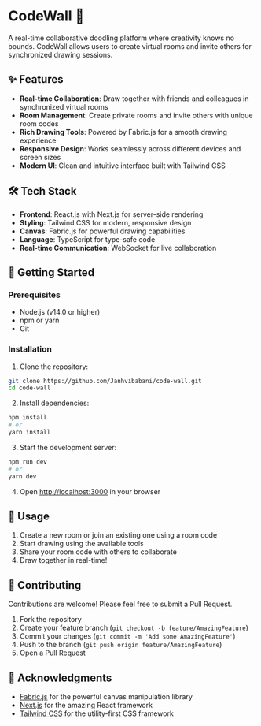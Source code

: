 # CodeWall 🎨

A real-time collaborative doodling platform where creativity knows no bounds. CodeWall allows users to create virtual rooms and invite others for synchronized drawing sessions.

## ✨ Features

- **Real-time Collaboration**: Draw together with friends and colleagues in synchronized virtual rooms
- **Room Management**: Create private rooms and invite others with unique room codes
- **Rich Drawing Tools**: Powered by Fabric.js for a smooth drawing experience
- **Responsive Design**: Works seamlessly across different devices and screen sizes
- **Modern UI**: Clean and intuitive interface built with Tailwind CSS

## 🛠️ Tech Stack

- **Frontend**: React.js with Next.js for server-side rendering
- **Styling**: Tailwind CSS for modern, responsive design
- **Canvas**: Fabric.js for powerful drawing capabilities
- **Language**: TypeScript for type-safe code
- **Real-time Communication**: WebSocket for live collaboration

## 🚀 Getting Started

### Prerequisites

- Node.js (v14.0 or higher)
- npm or yarn
- Git

### Installation

1. Clone the repository:
```bash
git clone https://github.com/Janhvibabani/code-wall.git
cd code-wall
```

2. Install dependencies:
```bash
npm install
# or
yarn install
```

3. Start the development server:
```bash
npm run dev
# or
yarn dev
```

4. Open [http://localhost:3000](http://localhost:3000) in your browser

## 🎯 Usage

1. Create a new room or join an existing one using a room code
2. Start drawing using the available tools
3. Share your room code with others to collaborate
4. Draw together in real-time!

## 🤝 Contributing

Contributions are welcome! Please feel free to submit a Pull Request.

1. Fork the repository
2. Create your feature branch (`git checkout -b feature/AmazingFeature`)
3. Commit your changes (`git commit -m 'Add some AmazingFeature'`)
4. Push to the branch (`git push origin feature/AmazingFeature`)
5. Open a Pull Request


## 👏 Acknowledgments

- [Fabric.js](http://fabricjs.com/) for the powerful canvas manipulation library
- [Next.js](https://nextjs.org/) for the amazing React framework
- [Tailwind CSS](https://tailwindcss.com/) for the utility-first CSS framework
